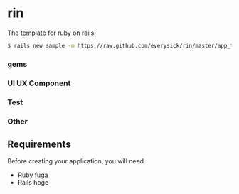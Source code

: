 # rin
The template for ruby on rails.

```sh
$ rails new sample -m https://raw.github.com/everysick/rin/master/app_template.rb
```

### gems
  
  
### UI UX Component
  

### Test
  

### Other

## Requirements
Before creating your application, you will need
+ Ruby fuga  
+ Rails hoge  
